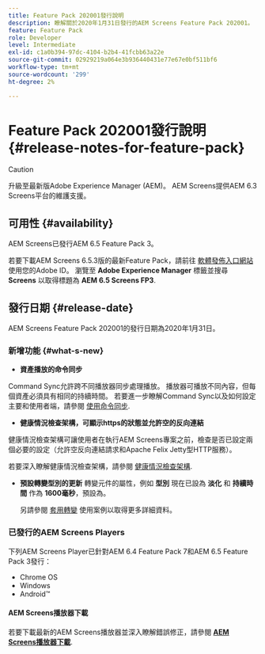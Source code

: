 ```yaml
---
title: Feature Pack 202001發行說明
description: 瞭解關於2020年1月31日發行的AEM Screens Feature Pack 202001。
feature: Feature Pack
role: Developer
level: Intermediate
exl-id: c1a0b394-97dc-4104-b2b4-41fcbb63a22e
source-git-commit: 02929219a064e3b936440431e77e67e0bf511bf6
workflow-type: tm+mt
source-wordcount: '299'
ht-degree: 2%

---
```


# Feature Pack 202001發行說明{#release-notes-for-feature-pack}

>[!CAUTION]
>
>升級至最新版Adobe Experience Manager (AEM)。 AEM Screens提供AEM 6.3 Screens平台的維護支援。

## 可用性 {#availability}

AEM Screens已發行AEM 6.5 Feature Pack 3。

若要下載AEM Screens 6.5.3版的最新Feature Pack，請前往 [軟體發佈入口網站](https://experience.adobe.com/#/downloads/content/software-distribution/en/aem.html) 使用您的Adobe ID。 瀏覽至 **Adobe Experience Manager** 標籤並搜尋 **Screens** 以取得標題為 **AEM 6.5 Screens FP3**.

## 發行日期 {#release-date}

AEM Screens Feature Pack 202001的發行日期為2020年1月31日。

### 新增功能 {#what-s-new}

* **資產播放的命令同步**

Command Sync允許跨不同播放器同步處理播放。 播放器可播放不同內容，但每個資產必須具有相同的持續時間。
若要進一步瞭解Command Sync以及如何設定主要和使用者端，請參閱 [使用命令同步](using-command-sync.md).

* **健康情況檢查架構，可顯示https的狀態並允許空的反向連結**

健康情況檢查架構可讓使用者在執行AEM Screens專案之前，檢查是否已設定兩個必要的設定（允許空反向連結請求和Apache Felix Jetty型HTTP服務）。

若要深入瞭解健康情況檢查架構，請參閱 [健康情況檢查架構](/help/user-guide/configuring-screens-introduction.md#health-check-framework).

* **預設轉變型別的更新**
轉變元件的屬性，例如 **型別** 現在已設為 **淡化** 和 **持續時間** 作為 **1600毫秒**，預設為。

  另請參閱 [套用轉變](/help/user-guide/applying-transitions.md) 使用案例以取得更多詳細資料。


### 已發行的AEM Screens Players

下列AEM Screens Player已針對AEM 6.4 Feature Pack 7和AEM 6.5 Feature Pack 3發行：

* Chrome OS
* Windows
* Android™

#### AEM Screens播放器下載

若要下載最新的AEM Screens播放器並深入瞭解錯誤修正，請參閱 [**AEM Screens播放器下載**](https://download.macromedia.com/screens/).
